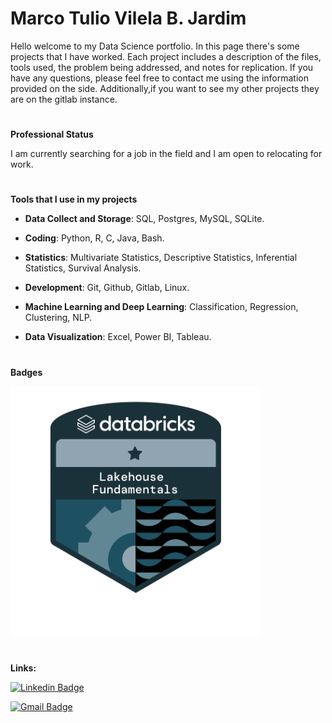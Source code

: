 # **Marco Tulio Vilela B. Jardim** 
Hello welcome to my Data Science portfolio. In this page there's some projects that I have worked. 
Each project includes a description of the files, tools used, the problem being addressed, and notes for replication.
If you have any questions, please feel free to contact me using the information provided on the side. Additionally,if you want to see my other projects they are on the gitlab instance.

#
<strong>Professional Status</strong>

I am currently searching for a job in the field and I am open to relocating for work.

#

<strong>Tools that I use in my projects</strong>

* **Data Collect and Storage**: SQL, Postgres, MySQL, SQLite.

* **Coding**: Python, R, C, Java, Bash.

* **Statistics**: Multivariate Statistics, Descriptive Statistics, Inferential Statistics, Survival Analysis. 

* **Development**: Git, Github, Gitlab, Linux.

* **Machine Learning and Deep Learning**: Classification, Regression, Clustering, NLP.

* **Data Visualization**: Excel, Power BI, Tableau.

#
<strong>Badges</strong>

[![Linkedin Badge](43f175ac-4b8e-42b1-8387-e887b3887f51.png)](https://credentials.databricks.com/c4f1e0c2-da4a-4721-ab7e-bbd9e07d8836)

#
<strong>Links:</strong>

[![Linkedin Badge](https://img.shields.io/badge/-LinkedIn-0077B5?style=for-the-badge&logo=Linkedin&logoColor=white)](https://www.linkedin.com/in/marco-tulio-v-b-j/)

[![Gmail Badge](https://img.shields.io/badge/-Gmail-D14836?style=for-the-badge&logo=Gmail&logoColor=white)](mailto:marcotuliovilelabjardim@gmail.com)

